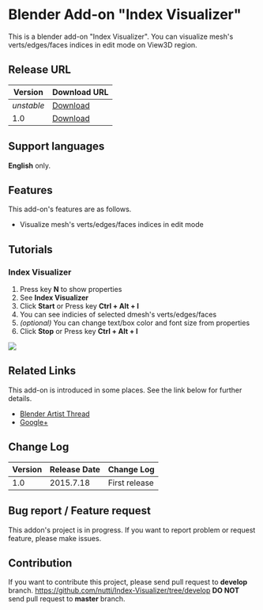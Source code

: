 # Blender Add-on "Index Visualizer"

This is a blender add-on "Index Visualizer".
You can visualize mesh's verts/edges/faces indices in edit mode on View3D region.

## Release URL

|Version|Download URL|
|---|---|
|*unstable*|[Download](https://github.com/nutti/Index-Visualizer/archive/master.zip)|
|1.0|[Download](https://github.com/nutti/Index-Visualizer/releases/tag/v1.0)|

## Support languages

**English** only.

## Features

This add-on's features are as follows.

* Visualize mesh's verts/edges/faces indices in edit mode

## Tutorials

### Index Visualizer

1. Press key **N** to show properties
2. See **Index Visualizer**
3. Click **Start** or Press key **Ctrl + Alt + I**
4. You can see indicies of selected dmesh's verts/edges/faces
5. *(optional)* You can change text/box color and font size from properties
6. Click **Stop** or Press key **Ctrl + Alt + I**

[![](http://img.youtube.com/vi/Qr-XFlLdRJw/0.jpg)](https://www.youtube.com/watch?v=Qr-XFlLdRJw)

## Related Links

This add-on is introduced in some places.
See the link below for further details.

* [Blender Artist Thread](http://blenderartists.org/forum/showthread.php?376429-Add-on-Index-Visualizer)
* [Google+](https://plus.google.com/100058529622539760372/posts/aGhoyLSxL2y)

## Change Log
|Version|Release Date|Change Log|
|---|---|---|
|1.0|2015.7.18|First release|


## Bug report / Feature request

This addon's project is in progress.
If you want to report problem or request feature, please make issues.

## Contribution

If you want to contribute this project, please send pull request to **develop** branch.
https://github.com/nutti/Index-Visualizer/tree/develop
**DO NOT** send pull request to **master** branch. 
